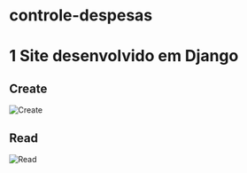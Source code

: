 # controle-despesas
# 1 Site desenvolvido em Django

## Create
![Create](/imagens/tela-1.png)

## Read
![Read](/imagens/tela-2.png)

